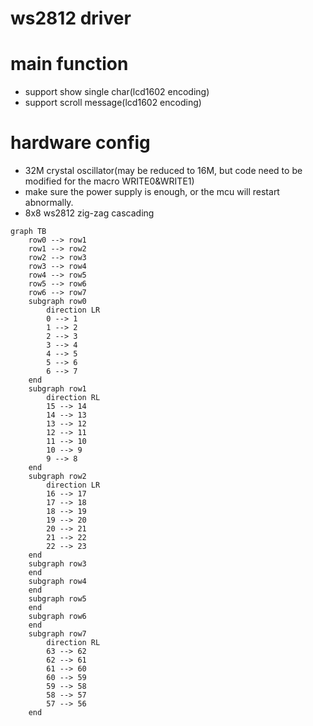 # ws2812 driver
# main function
* support show single char(lcd1602 encoding)
* support scroll message(lcd1602 encoding)

# hardware config
* 32M crystal oscillator(may be reduced to 16M, but code need to be modified for the macro WRITE0&WRITE1)
* make sure the power supply is enough, or the mcu will restart abnormally.
* 8x8 ws2812 zig-zag cascading
```mermaid
graph TB
    row0 --> row1
    row1 --> row2
    row2 --> row3
    row3 --> row4
    row4 --> row5
    row5 --> row6
    row6 --> row7
    subgraph row0
        direction LR
        0 --> 1
        1 --> 2
        2 --> 3
        3 --> 4
        4 --> 5
        5 --> 6
        6 --> 7
    end
    subgraph row1
        direction RL
        15 --> 14
        14 --> 13
        13 --> 12
        12 --> 11
        11 --> 10
        10 --> 9
        9 --> 8
    end
    subgraph row2
        direction LR
        16 --> 17
        17 --> 18
        18 --> 19
        19 --> 20
        20 --> 21
        21 --> 22
        22 --> 23
    end
    subgraph row3
    end
    subgraph row4
    end
    subgraph row5
    end
    subgraph row6
    end
    subgraph row7
        direction RL
        63 --> 62
        62 --> 61
        61 --> 60
        60 --> 59
        59 --> 58
        58 --> 57
        57 --> 56
    end
```

